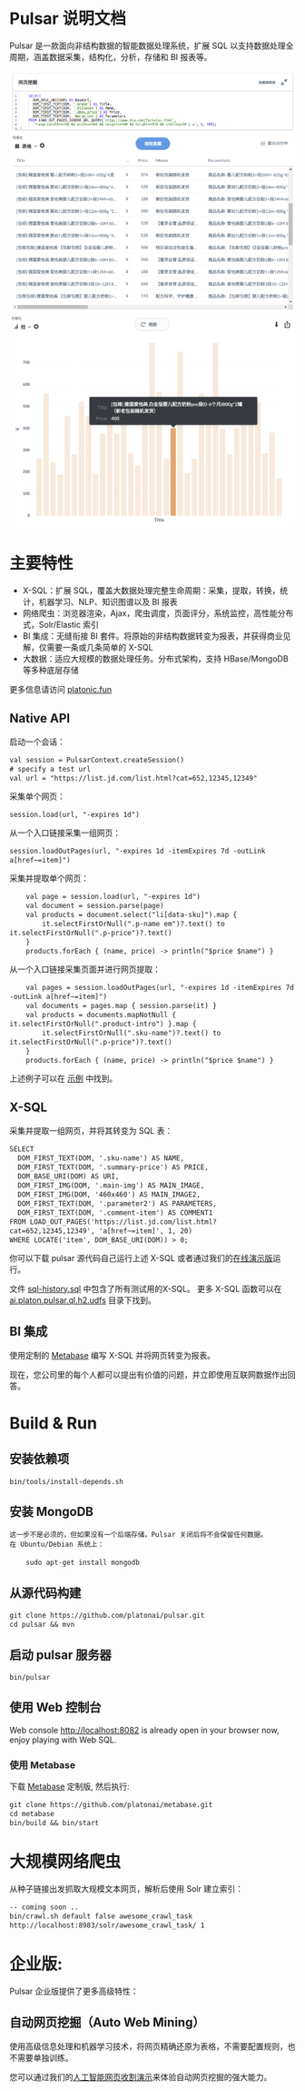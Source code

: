Pulsar 说明文档
===================
Pulsar 是一款面向非结构数据的智能数据处理系统，扩展 SQL 以支持数据处理全周期，涵盖数据采集，结构化，分析，存储和 BI 报表等。

![产品截图](docs/images/pulsar-product-screenshot-1.png)
![产品截图](docs/images/pulsar-product-screenshot-2.png)

# 主要特性
- X-SQL：扩展 SQL，覆盖大数据处理完整生命周期：采集，提取，转换，统计，机器学习、NLP、知识图谱以及 BI 报表
- 网络爬虫：浏览器渲染，Ajax，爬虫调度，页面评分，系统监控，高性能分布式，Solr/Elastic 索引
- BI 集成：无缝衔接 BI 套件。将原始的非结构数据转变为报表，并获得商业见解，仅需要一条或几条简单的 X-SQL
- 大数据：适应大规模的数据处理任务。分布式架构，支持 HBase/MongoDB 等多种底层存储

更多信息请访问 [platonic.fun](http://platonic.fun)

## Native API
启动一个会话：

    val session = PulsarContext.createSession()
    # specify a test url
    val url = "https://list.jd.com/list.html?cat=652,12345,12349"

采集单个网页：

    session.load(url, "-expires 1d")

从一个入口链接采集一组网页：

    session.loadOutPages(url, "-expires 1d -itemExpires 7d -outLink a[href~=item]")

采集并提取单个网页：

        val page = session.load(url, "-expires 1d")
        val document = session.parse(page)
        val products = document.select("li[data-sku]").map {
            it.selectFirstOrNull(".p-name em")?.text() to it.selectFirstOrNull(".p-price")?.text()
        }
        products.forEach { (name, price) -> println("$price $name") }

从一个入口链接采集页面并进行网页提取：

        val pages = session.loadOutPages(url, "-expires 1d -itemExpires 7d -outLink a[href~=item]")
        val documents = pages.map { session.parse(it) }
        val products = documents.mapNotNull { it.selectFirstOrNull(".product-intro") }.map {
            it.selectFirstOrNull(".sku-name")?.text() to it.selectFirstOrNull(".p-price")?.text()
        }
        products.forEach { (name, price) -> println("$price $name") }

上述例子可以在 [示例](pulsar-examples/src/main/kotlin/ai/platon/pulsar/examples/Manual.kt) 中找到。

## X-SQL

采集并提取一组网页，并将其转变为 SQL 表：

    SELECT
      DOM_FIRST_TEXT(DOM, '.sku-name') AS NAME,
      DOM_FIRST_TEXT(DOM, '.summary-price') AS PRICE,
      DOM_BASE_URI(DOM) AS URI,
      DOM_FIRST_IMG(DOM, '.main-img') AS MAIN_IMAGE,
      DOM_FIRST_IMG(DOM, '460x460') AS MAIN_IMAGE2,
      DOM_FIRST_TEXT(DOM, '.parameter2') AS PARAMETERS,
      DOM_FIRST_TEXT(DOM, '.comment-item') AS COMMENT1
    FROM LOAD_OUT_PAGES('https://list.jd.com/list.html?cat=652,12345,12349', 'a[href~=item]', 1, 20)
    WHERE LOCATE('item', DOM_BASE_URI(DOM)) > 0;

你可以下载 pulsar 源代码自己运行上述 X-SQL 或者通过我们的[在线演示版](http://bi.platonic.fun/question/65)运行。

文件 [sql-history.sql](sql-history.sql) 中包含了所有测试用的X-SQL。
更多 X-SQL 函数可以在 [ai.platon.pulsar.ql.h2.udfs](pulsar-ql-server/src/main/kotlin/ai/platon/pulsar/ql/h2/udfs) 目录下找到。

## BI 集成
使用定制的 [Metabase](https://github.com/platonai/metabase) 编写 X-SQL 并将网页转变为报表。

现在，您公司里的每个人都可以提出有价值的问题，并立即使用互联网数据作出回答。

# Build & Run
## 安装依赖项

    bin/tools/install-depends.sh

## 安装 MongoDB
    这一步不是必须的，但如果没有一个后端存储，Pulsar 关闭后将不会保留任何数据。
    在 Ubuntu/Debian 系统上：

        sudo apt-get install mongodb

## 从源代码构建
    
    git clone https://github.com/platonai/pulsar.git
    cd pulsar && mvn
    
## 启动 pulsar 服务器

    bin/pulsar
    
## 使用 Web 控制台
Web console [http://localhost:8082](http://localhost:8082) is already open in your browser now, enjoy playing with Web SQL.

### 使用 Metabase
下载 [Metabase](https://github.com/platonai/metabase) 定制版, 然后执行:

    git clone https://github.com/platonai/metabase.git
    cd metabase
    bin/build && bin/start

# 大规模网络爬虫
从种子链接出发抓取大规模文本网页，解析后使用 Solr 建立索引：

    -- coming soon ..
    bin/crawl.sh default false awesome_crawl_task http://localhost:8983/solr/awesome_crawl_task/ 1

# 企业版:

Pulsar 企业版提供了更多高级特性：

## 自动网页挖掘（Auto Web Mining）
使用高级信息处理和机器学习技术，将网页精确还原为表格，不需要配置规则，也不需要单独训练。

您可以通过我们的[人工智能网页收割演示](http://bi.platonic.fun/dashboard/20)来体验自动网页挖掘的强大能力。
